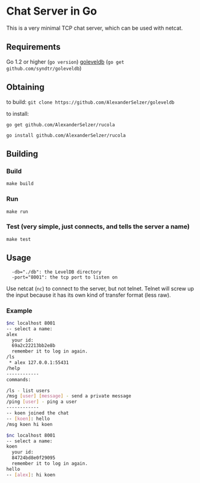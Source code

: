 Chat Server in Go
======

This is a very minimal TCP chat server, which can be used with netcat.

## Requirements

Go 1.2 or higher (`go version`)
[goleveldb](https://github.com/syndtr/goleveldb) (`go get github.com/syndtr/goleveldb`)

## Obtaining

to build:
`git clone https://github.com/AlexanderSelzer/goleveldb`

to install:

`go get github.com/AlexanderSelzer/rucola`

`go install github.com/AlexanderSelzer/rucola`

## Building

### Build
`make build`
### Run
`make run`
### Test (very simple, just connects, and tells the server a name)
`make test`

## Usage

```
  -db="./db": the LevelDB directory
  -port="8001": the tcp port to listen on
```

Use netcat (`nc`) to connect to the server, but not telnet.
Telnet will screw up the input because it has its own kind of transfer format (less raw).

### Example

```bash
$nc localhost 8001
-- select a name:
alex
  your id:
  69a2c22213bb2e8b
  remember it to log in again.
/ls
 * alex 127.0.0.1:55431
/help
------------
commands:

/ls - list users
/msg [user] [message] - send a private message
/ping [user] - ping a user
------------
-- koen joined the chat
-- [koen]: hello
/msg koen hi koen
```

```bash
$nc localhost 8001
-- select a name:
koen
  your id:
  84724bd8e0f29095
  remember it to log in again.
hello
-- [alex]: hi koen
```
